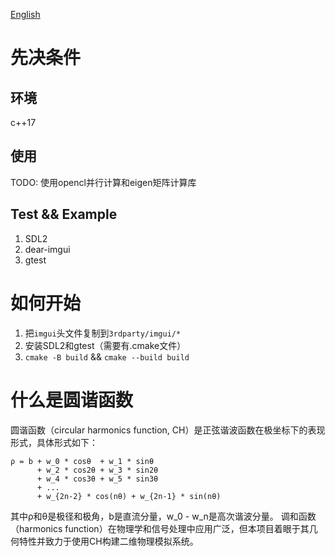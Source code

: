 [English](doc/README.md)
# 先决条件
## 环境
c++17
## 使用
TODO: 使用opencl并行计算和eigen矩阵计算库
## Test && Example
1. SDL2
2. dear-imgui
3. gtest
# 如何开始
1. 把`imgui`头文件复制到`3rdparty/imgui/*`
2. 安装SDL2和gtest（需要有.cmake文件）
3. `cmake -B build` && `cmake --build build`
# 什么是圆谐函数
圆谐函数（circular harmonics function, CH）是正弦谐波函数在极坐标下的表现形式，具体形式如下：
```
ρ = b + w_0 * cosθ  + w_1 * sinθ
      + w_2 * cos2θ + w_3 * sin2θ
      + w_4 * cos3θ + w_5 * sin3θ
      + ...
      + w_{2n-2} * cos(nθ) + w_{2n-1} * sin(nθ)
```
其中ρ和θ是极径和极角，b是直流分量，w_0 - w_n是高次谐波分量。
调和函数（harmonics function）在物理学和信号处理中应用广泛，但本项目着眼于其几何特性并致力于使用CH构建二维物理模拟系统。
